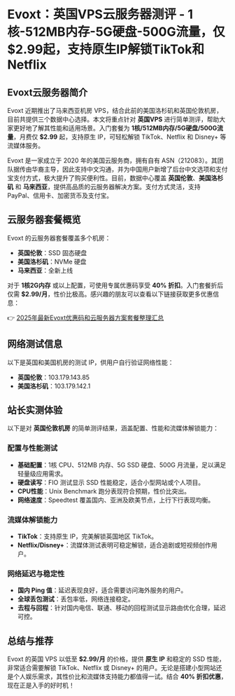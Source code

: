 # Evoxt：英国VPS云服务器测评 - 1核-512MB内存-5G硬盘-500G流量，仅$2.99起，支持原生IP解锁TikTok和Netflix

## Evoxt云服务器简介

Evoxt 近期推出了马来西亚机房 VPS，结合此前的美国洛杉矶和英国伦敦机房，目前共提供三个数据中心选择。本文将重点针对 **英国VPS** 进行简单测评，帮助大家更好地了解其性能和适用场景。入门套餐为 **1核/512MB内存/5G硬盘/500G流量**，月费仅 **$2.99** 起，支持原生 IP，可轻松解锁 TikTok、Netflix 和 Disney+ 等流媒体服务。

Evoxt 是一家成立于 2020 年的美国云服务商，拥有自有 ASN（212083）。其团队据传由华裔主导，因此支持中文沟通，并为中国用户新增了后台中文选项和支付宝支付方式，极大提升了购买便利性。目前，数据中心覆盖 **英国伦敦**、**美国洛杉矶** 和 **马来西亚**，提供高品质的云服务器解决方案。支付方式灵活，支持 PayPal、信用卡、加密货币及支付宝。

## 云服务器套餐概览

Evoxt 的云服务器套餐覆盖多个机房：
- **英国伦敦**：SSD 固态硬盘
- **美国洛杉矶**：NVMe 硬盘
- **马来西亚**：全新上线

对于 **1核2G内存** 或以上配置，可使用专属优惠码享受 **40% 折扣**。入门套餐折后仅需 **$2.99/月**，性价比极高。感兴趣的朋友可以查看以下链接获取更多优惠信息：

👉 [2025年最新Evoxt优惠码和云服务器方案套餐整理汇总](https://bit.ly/evoxt)

## 网络测试信息

以下是英国和美国机房的测试 IP，供用户自行验证网络性能：
- **英国伦敦**：103.179.143.85  
- **美国洛杉矶**：103.179.142.1  

## 站长实测体验

以下是对 **英国伦敦机房** 的简单测评结果，涵盖配置、性能和流媒体解锁能力：

### 配置与性能测试
- **基础配置**：1核 CPU、512MB 内存、5G SSD 硬盘、500G 月流量，足以满足轻量级应用需求。
- **硬盘读写**：FIO 测试显示 SSD 性能稳定，适合小型网站或个人项目。
- **CPU性能**：Unix Benchmark 跑分表现符合预期，性价比突出。
- **网络速度**：Speedtest 覆盖国内、亚洲及欧美节点，上行下行表现均衡。

### 流媒体解锁能力
- **TikTok**：支持原生 IP，完美解锁英国地区 TikTok。
- **Netflix/Disney+**：流媒体测试表明可稳定解锁，适合追剧或短视频创作用户。

### 网络延迟与稳定性
- **国内 Ping 值**：延迟表现良好，适合需要访问海外服务的用户。
- **全球丢包测试**：丢包率低，网络连接稳定。
- **去程与回程**：针对国内电信、联通、移动的回程测试显示路由优化合理，延迟可控。

## 总结与推荐

Evoxt 的英国 VPS 以低至 **$2.99/月** 的价格，提供 **原生 IP** 和稳定的 SSD 性能，非常适合需要解锁 TikTok、Netflix 或 Disney+ 的用户。无论是搭建小型网站还是个人娱乐需求，其性价比和流媒体支持能力都值得一试。结合 **40% 折扣优惠**，现在正是入手的好时机！